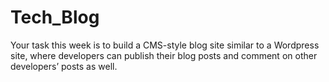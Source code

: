 # Tech_Blog
Your task this week is to build a CMS-style blog site similar to a Wordpress site, where developers can publish their blog posts and comment on other developers’ posts as well.
